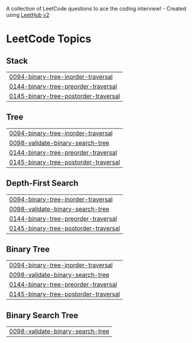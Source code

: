 A collection of LeetCode questions to ace the coding interview! - Created using [LeetHub v2](https://github.com/arunbhardwaj/LeetHub-2.0)
<!---LeetCode Topics Start-->
# LeetCode Topics
## Stack
|  |
| ------- |
| [0094-binary-tree-inorder-traversal](https://github.com/LakshanaPM/leetcode-problems/tree/master/0094-binary-tree-inorder-traversal) |
| [0144-binary-tree-preorder-traversal](https://github.com/LakshanaPM/leetcode-problems/tree/master/0144-binary-tree-preorder-traversal) |
| [0145-binary-tree-postorder-traversal](https://github.com/LakshanaPM/leetcode-problems/tree/master/0145-binary-tree-postorder-traversal) |
## Tree
|  |
| ------- |
| [0094-binary-tree-inorder-traversal](https://github.com/LakshanaPM/leetcode-problems/tree/master/0094-binary-tree-inorder-traversal) |
| [0098-validate-binary-search-tree](https://github.com/LakshanaPM/leetcode-problems/tree/master/0098-validate-binary-search-tree) |
| [0144-binary-tree-preorder-traversal](https://github.com/LakshanaPM/leetcode-problems/tree/master/0144-binary-tree-preorder-traversal) |
| [0145-binary-tree-postorder-traversal](https://github.com/LakshanaPM/leetcode-problems/tree/master/0145-binary-tree-postorder-traversal) |
## Depth-First Search
|  |
| ------- |
| [0094-binary-tree-inorder-traversal](https://github.com/LakshanaPM/leetcode-problems/tree/master/0094-binary-tree-inorder-traversal) |
| [0098-validate-binary-search-tree](https://github.com/LakshanaPM/leetcode-problems/tree/master/0098-validate-binary-search-tree) |
| [0144-binary-tree-preorder-traversal](https://github.com/LakshanaPM/leetcode-problems/tree/master/0144-binary-tree-preorder-traversal) |
| [0145-binary-tree-postorder-traversal](https://github.com/LakshanaPM/leetcode-problems/tree/master/0145-binary-tree-postorder-traversal) |
## Binary Tree
|  |
| ------- |
| [0094-binary-tree-inorder-traversal](https://github.com/LakshanaPM/leetcode-problems/tree/master/0094-binary-tree-inorder-traversal) |
| [0098-validate-binary-search-tree](https://github.com/LakshanaPM/leetcode-problems/tree/master/0098-validate-binary-search-tree) |
| [0144-binary-tree-preorder-traversal](https://github.com/LakshanaPM/leetcode-problems/tree/master/0144-binary-tree-preorder-traversal) |
| [0145-binary-tree-postorder-traversal](https://github.com/LakshanaPM/leetcode-problems/tree/master/0145-binary-tree-postorder-traversal) |
## Binary Search Tree
|  |
| ------- |
| [0098-validate-binary-search-tree](https://github.com/LakshanaPM/leetcode-problems/tree/master/0098-validate-binary-search-tree) |
<!---LeetCode Topics End-->